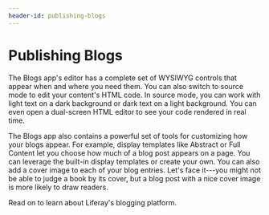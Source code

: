 ```yaml
---
header-id: publishing-blogs
---
```


# Publishing Blogs

The Blogs app's editor has a complete set of WYSIWYG controls that appear when 
and where you need them. You can also switch to source mode to edit your 
content's HTML code. In source mode, you can work with light text on a dark 
background or dark text on a light background. You can even open a dual-screen 
HTML editor to see your code rendered in real time. 

The Blogs app also contains a powerful set of tools for customizing how your 
blogs appear. For example, display templates like Abstract or Full Content let 
you choose how much of a blog post appears on a page. You can leverage the 
built-in display templates or create your own. You can also add a cover image to
each of your blog entries. Let's face it---you might not be able to judge a book
by its cover, but a blog post with a nice cover image is more likely to draw
readers. 

Read on to learn about Liferay's blogging platform.
